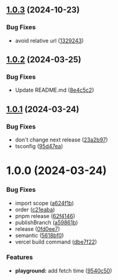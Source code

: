 ## [1.0.3](https://github.com/reslear/dotlottie-player-core/compare/v1.0.2...v1.0.3) (2024-10-23)


### Bug Fixes

* avoid relative url ([1329243](https://github.com/reslear/dotlottie-player-core/commit/13292434188a0d2abf20051aec3262463a8f195c))

## [1.0.2](https://github.com/reslear/dotlottie-player-core/compare/v1.0.1...v1.0.2) (2024-03-25)


### Bug Fixes

* Update README.md ([8e4c5c2](https://github.com/reslear/dotlottie-player-core/commit/8e4c5c2773b1bf3280f806b5649b6550dbd2d39a))

## [1.0.1](https://github.com/reslear/dotlottie-player-core/compare/v1.0.0...v1.0.1) (2024-03-24)


### Bug Fixes

* don't change next release ([23a2b97](https://github.com/reslear/dotlottie-player-core/commit/23a2b97fc72b022813d3b8419f7f163a82b4ec5d))
* tsconfig ([95d47ea](https://github.com/reslear/dotlottie-player-core/commit/95d47eaf7c88df514aec0a72e4ce037ebce4b1ef))

# 1.0.0 (2024-03-24)


### Bug Fixes

* import scope ([a624f1b](https://github.com/reslear/dotlottie-player-core/commit/a624f1b65703e1fd1e1ec8ba142cd35a30de10eb))
* order ([c21eaba](https://github.com/reslear/dotlottie-player-core/commit/c21eaba268a23a58f3165efe33a14f8500b73455))
* pnpm release ([62f4146](https://github.com/reslear/dotlottie-player-core/commit/62f41464c014b017f3f86c2c084ee2ceda73d730))
* publishBranch ([a59861b](https://github.com/reslear/dotlottie-player-core/commit/a59861b3379da33e1035acc484ca2fed3256f9a8))
* release ([0fd0ee7](https://github.com/reslear/dotlottie-player-core/commit/0fd0ee7ba64b2c49bc83ba06d18e54d1e1005bd1))
* semantic ([5618bf0](https://github.com/reslear/dotlottie-player-core/commit/5618bf0f6ae0b6ed3bbd67ca6e9ff1819e7b525e))
* vercel build command ([dbe7f22](https://github.com/reslear/dotlottie-player-core/commit/dbe7f223770d00a182f981e18ad079f16e3cf203))


### Features

* **playground:** add fetch time ([9540c50](https://github.com/reslear/dotlottie-player-core/commit/9540c504e2ae3a072221c3b2a0f61c010f754cd5))

